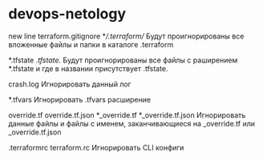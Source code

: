 # devops-netology
new line
terraform\.gitignore
**/.terraform/*
Будут проигнорированы все вложенные файлы и папки в каталоге .terraform

*.tfstate
*.tfstate.*
Будут проигнорированы все файлы с раширением *.tfstate и где в названии присутствует .tfstate.

crash.log
Игнорировать данный лог

*.tfvars
Игнорировать .tfvars расширение

override.tf
override.tf.json
*_override.tf
*_override.tf.json
Игнорировать данные файлы и файлы с именем, заканчивающиеся на _override.tf или _override.tf.json

.terraformrc
terraform.rc
Игнорировать CLI конфиги



